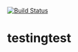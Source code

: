 [![Build Status](https://travis-ci.org/kirubakaran/testingtest.svg?branch=master)](https://travis-ci.org/kirubakaran/testingtest)

testingtest
===========
